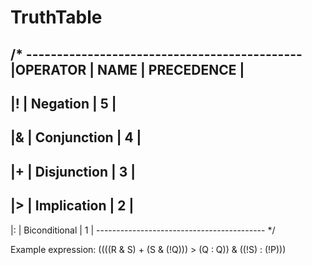 # TruthTable

/* ---------------------------------------------
   |OPERATOR | NAME              | PRECEDENCE  |
   ---------------------------------------------
   |!        | Negation          | 5           |
   ---------------------------------------------
   |&        | Conjunction       | 4           |
   ---------------------------------------------
   |+        | Disjunction       | 3           |
   ---------------------------------------------
   |>        | Implication       | 2           |
   ---------------------------------------------
   |:        | Biconditional     | 1           |
   ------------------------------------------ */

Example expression: ((((R & S) + (S & (!Q))) > (Q : Q)) & ((!S) : (!P)))